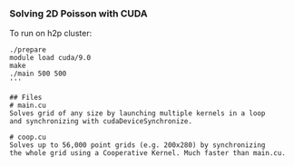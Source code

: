 ### Solving 2D Poisson with CUDA

To run on h2p cluster:
```
./prepare
module load cuda/9.0
make
./main 500 500
'''

## Files
# main.cu
Solves grid of any size by launching multiple kernels in a loop
and synchronizing with cudaDeviceSynchronize.

# coop.cu
Solves up to 56,000 point grids (e.g. 200x280) by synchronizing 
the whole grid using a Cooperative Kernel. Much faster than main.cu. 

